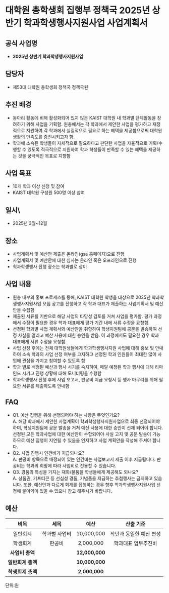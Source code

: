 # 대학원 총학생회 집행부 정책국 2025년 상반기 학과학생행사지원사업 사업계획서

## 공식 사업명
- **2025년 상반기 학과학생행사지원사업**

## 담당자
- 제53대 대학원 총학생회 정책국 정책국원 

## 추진 배경
- 동아리 활동에 비해 활성화되어 있지 않은 KAIST 대학원 내 학과별 단체활동을 장려하기 위해 사업을 기획함. 원총에서는 각 학과에서 제안한 사업을 평가하고 재정적으로 지원하여 각 학과에서 실질적으로 필요로 하는 혜택을 제공함으로써 대학원 생활의 만족도를 증진시키고자 함.
- 학과에 소속된 학생들이 자체적으로 필요하다고 판단한 사업을 자율적으로 기획/수행할 수 있도록 적극적으로 지원하여 학과 학생들이 만족할 수 있는 혜택을 제공하는 것을 궁극적인 목표로 지향함

## 사업 목표
- 10개 학과 이상 신청 및 참여 
- KAIST 대학원 구성원 500명 이상 참여 

## 일시\
- 2025년 3월~12월 

## 장소
- 사업계획서 및 예산안 제출은 온라인(gsa 홈페이지)으로 진행
- 사업계획서 및 예산안에 대한 심사는 온라인 혹은 오프라인으로 진행
- 힉과학생행사 진행 장소는 학과별로 상이

## 사업 내용
- 원총 내부의 홍보 프로세스를 통해, KAIST 대학원 학생을 대상으로 2025년 학과학생행사지원사업 모집 공고를 진행하고 각 학과 대표가 제출하는 사업계획서 및 예산안을 수집함
- 제출된 서류를 기반으로 해당 사업의 타당성 검토를 거쳐 사업을 평가함. 평가 과정에서 수정이 필요한 경우 학과 대표에게 평가 기간 내에 서류 수정을 요청함. 
- 선정된 학과별 사업 계획서와 예산안을 취합하여 학생지원팀에 공문을 발송하여 선정 사실을 알리고 예산 사용에 대한 승인을 받음. 이 과정에서도 필요한 경우 학과 대표에게 서류 수정을 요청함. 
- 사업 선정 후에는 전체 대학원생들에게 학과학생행사지원 사업에 대해 홍보 및 안내하여 소속 학과의 사업 선정 여부를 고지하고 선정된 학과 인원들이 최대한 많이 사업에 관심을 가지고 참여할 수 있도록 함
- 학과 별로 배정된 예산과 행사 시기를 숙지하여, 매달 예정된 학과 행사에 대해 리마인드 시키고 진행 상황에 대해 모니터링을 수행함
- 학과학생행사 진행 후에 사업 보고서, 판공비 지급 요청서 등 행사 마무리를 위해 필요한 서류를 제출하도록 안내함

## FAQ
- Q1. 예산 집행을 위해 선행되어야 하는 사항은 무엇인가요? <br/> 	A. 해당 학과에서 제안한 사업계획이 학과학생행사지원사업으로 최종 선정되어야 하며, 학생지원팀에 공문 발송을 거쳐 예산 사용에 대한 승인이 선제 되어야 합니다. 선정된 모든 학과사업에 대한 예산안이 수합되어야 사실 고지 및 공문 발송이 가능하므로 예산 집행이 지연될 수 있음을 인지하고 사업 계획안을 작성해 주셔야 합니다.
- Q2. 사업 진행시 인건비가 지급되나요? <br/> 	A. 판공비 항목으로 배정되어 있는 인건비는 사업보고서 제출 이후 지급됩니다. 판공비는 학과의 희망에 따라 사업비로 전용할 수 있습니다.
- Q3. 경품의 특성을 가지는 재화/물품을 학생들에게 제공해도 되나요? <br/>	A. 상품권, 기프티콘 등 선심성 경품, 기념품을 지급하는 추첨행사는 금지하고 있습니다. 또한, 예산안과 다르게 회계를 집행하는 경우 향후 학과학생행사지원사업 선정에 불이익이 있을 수 있으니 참고 해주시기 바랍니다.

## 예산
|  **비목** |   **세목**   | **예산** |  **산출 기준** |
|:----------:|:------------:|:--------:|:--------:|
|일반회계| 학과별 사업비 |  10,000,000 | 작년과 동일한 예산 편성 |
|학생회계| 판공비 |  2,000,000 | 학과대표 업무추진비 |
|   **사업비 총액**  |        | **12,000,000** |       |
|   **일반회계 총액**  |        | **10,000,000** |       |
|   **학생회계 총액**  |        | **2,000,000** |       |

단위:원 
